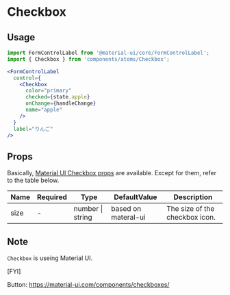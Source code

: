 # Checkbox

## Usage
```jsx
import FormControlLabel from '@material-ui/core/FormControlLabel';
import { Checkbox } from 'components/atoms/Checkbox';

<FormControlLabel
  control={
    <Checkbox
      color="primary"
      checked={state.apple}
      onChange={handleChange}
      name="apple"
    />
  }
  label="りんご"
/>
```

## Props
Basically, [Material UI Checkbox props](https://material-ui.com/ja/api/checkbox/#props) are available.
Except for them, refer to the table below.

|Name|Required|Type|DefaultValue|Description|
|-|-|-|-|-|
|size|-|number \| string|based on materal-ui|The size of the checkbox icon.|

## Note

`Checkbox` is useing Material UI.

[FYI]

Button: https://material-ui.com/components/checkboxes/
